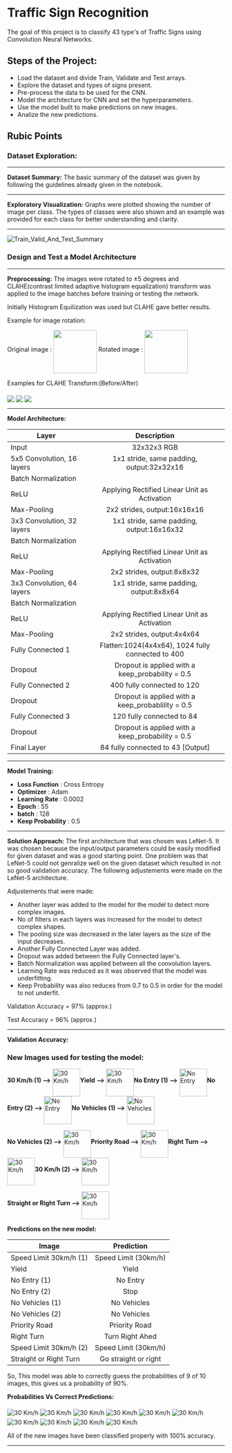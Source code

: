 # Traffic Sign Recognition

The goal of this project is to classify 43 type's of Traffic Signs using Convolution Neural Networks.

## Steps of the Project:
* Load the dataset and divide Train, Validate and Test arrays.
* Explore the dataset and types of signs present.
* Pre-process the data to be used for the CNN.
* Model the architecture for CNN and set the hyperparameters.
* Use the model built to make predictions on new images.
* Analize the new predictions.

## Rubic Points
### Dataset Exploration:
***
**Dataset Summary:** The basic summary of the dataset was given by following the guidelines already given in the notebook.
***
**Exploratory Visualization:** Graphs were plotted showing the number of image per class. The types of classes were also shown and an example was provided for each class for better understanding and clarity.
***
<img src="number.jpg" alt="Train_Valid_And_Test_Summary" align="Middle"/>

### Design and Test a Model Architecture

***

**Preprocessing:** The images were rotated to &plusmn;5 degrees and CLAHE(contrast limited adaptive histogram equalization) transform was applied to the image batches before training or testing the network.

Initially Histogram Equilization was used but CLAHE gave better results.

Example for image rotation:

Original image : <img src="Original.jpg" style="width: 100px;" align="Middle"/> Rotated image : <img src="Rotated.jpg" style="width: 100px;" align="Middle"/>

Examples for CLAHE Transform:(Before/After)

<img src="./Processed_Images_Eg/Image_1.jpg"  align="Middle"/>

<img src="./Processed_Images_Eg/Image_2.jpg"  align="Middle"/>

<img src="./Processed_Images_Eg/Image_3.jpg"  align="Middle"/>

***

**Model Architecture:** 

| Layer        | Description           |
| -------------|:--------------------:|
| Input        | 32x32x3 RGB |
| 5x5 Convolution, 16 layers|1x1 stride, same padding, output:32x32x16|
| Batch Normalization |  |
| ReLU | Applying Rectified Linear Unit as Activation |
| Max-Pooling | 2x2 strides, output:16x16x16 |
| 3x3 Convolution, 32 layers|1x1 stride, same padding, output:16x16x32|
| Batch Normalization |  |
| ReLU | Applying Rectified Linear Unit as Activation |
| Max-Pooling | 2x2 strides, output:8x8x32 |
| 3x3 Convolution, 64 layers|1x1 stride, same padding, output:8x8x64|
| Batch Normalization |  |
| ReLU | Applying Rectified Linear Unit as Activation |
| Max-Pooling | 2x2 strides, output:4x4x64|
| Fully Connected 1 | Flatten:1024(4x4x64), 1024 fully connected to 400 |
| Dropout | Dropout is applied with a keep_probability = 0.5 |
| Fully Connected 2 | 400 fully connected to 120 |
| Dropout | Dropout is applied with a keep_probablility = 0.5 |
| Fully Connected 3 | 120 fully connected to 84 |
| Dropout | Dropout is applied with a keep_probability = 0.5 |
| Final Layer | 84 fully connected to 43 [Output] |

***

**Model Training:**

* __Loss Function__ : Cross Entropy
* __Optimizer__ : Adam
* __Learning Rate__ : 0.0002
* __Epoch__ : 55
* __batch__ : 128
* __Keep Probability__ : 0.5

***

**Solution Approach:** The first architecture that was chosen was LeNet-5. It was chosen because the input/output parameters could be easily modified for given dataset and was a good starting point. One problem was that LeNet-5 could not genralize well on the given dataset which resulted in not so good validation accuracy. The following adjustements were made on the LeNet-5 architecture.

Adjustements that were made:
* Another layer was added to the model for the model to detect more complex images.
* No of filters in each layers was increased for the model to detect complex shapes.
* The pooling size was decreased in the later layers as the size of the input decreases.
* Another Fully Connected Layer was added.
* Dropout was added between the Fully Connected layer's.
* Batch Normalization was applied between all the convolution layers.
* Learning Rate was reduced as it was observed that the model was underfitting.
* Keep Probability was also reduces from 0.7 to 0.5 in order for the model to not underfit.

Validation Accuracy = 97% (approx.)

Test Accuracy = 96% (approx.)

***

**Validation Accuracy:** 

### New Images used for testing the model:

**30 Km/h (1) -->** <img src="./Cropped-Images/30kmph.jpg" alt="30 Km/h" style="width: 64px;" align="Middle"/>**Yield -->**   <img src="./Cropped-Images/Give_Way.jpg" alt="30 Km/h" style="width: 64px;" align="Middle"/>**No Entry (1) -->** <img src="./Cropped-Images/No_Entry.jpg" alt="No Entry" style="width: 64px;" align="Middle"/>**No Entry (2) -->** <img src="./Cropped-Images/No_Entry_1.jpg" alt="No Entry" style="width: 64px;" align="Middle"/>**No Vehicles (1) -->** <img src="./Cropped-Images/No_Vehicles.jpg" alt="No Vehicles" style="width: 64px;" align="Middle"/>

**No Vehicles (2) -->** <img src="./Cropped-Images/No_Vehicles_1.jpg" alt="30 Km/h" style="width: 64px;" align="Middle"/>**Priority Road -->** <img src="./Cropped-Images/Priority_Road.jpg" alt="30 Km/h" style="width: 64px;" align="Middle"/>**Right Turn -->** <img src="./Cropped-Images/Right_Turn.jpg" alt="30 Km/h" style="width: 64px;" align="Middle"/>**30 Km/h (2) -->** <img src="./Cropped-Images/speed_limit_30.jpg" alt="30 Km/h" style="width: 64px;" align="Middle"/>

**Straight or Right Turn -->** <img src="./Cropped-Images/Straight_or_Right.jpg" alt="30 Km/h" style="width: 64px;" align="Middle"/>


**Predictions on the new model:**

| Image | Prediction |
| ---------- | :---------: |
| Speed Limit 30km/h (1) | Speed Limit (30km/h) |
| Yield | Yield |
| No Entry (1) | No Entry |
| No Entry (2) | Stop |
| No Vehicles (1) | No Vehicles |
| No Vehicles (2) | No Vehicles |
| Priority Road | Priority Road |
| Right Turn | Turn Right Ahed |
| Speed Limit 30km/h (2) | Speed Limit (30km/h) |
| Straight or Right Turn | Go straight or right |

So, This model was able to correctly guess the probabilities of 9 of 10 images, this gives us a probability of 90%.

**Probabilities Vs Correct Predictions:**

<img src="./Plots/Softmax_0.jpg" alt="30 Km/h"  align="Middle"/>
<img src="./Plots/Softmax_1.jpg" alt="30 Km/h"  align="Middle"/>
<img src="./Plots/Softmax_2.jpg" alt="30 Km/h"  align="Middle"/>
<img src="./Plots/Softmax_3.jpg" alt="30 Km/h"  align="Middle"/>
<img src="./Plots/Softmax_4.jpg" alt="30 Km/h"  align="Middle"/>
<img src="./Plots/Softmax_5.jpg" alt="30 Km/h"  align="Middle"/>
<img src="./Plots/Softmax_6.jpg" alt="30 Km/h"  align="Middle"/>
<img src="./Plots/Softmax_7.jpg" alt="30 Km/h"  align="Middle"/>
<img src="./Plots/Softmax_8.jpg" alt="30 Km/h"  align="Middle"/>
<img src="./Plots/Softmax_9.jpg" alt="30 Km/h"  align="Middle"/>

All of the new images have been classified properly with 100% accuracy.

***
